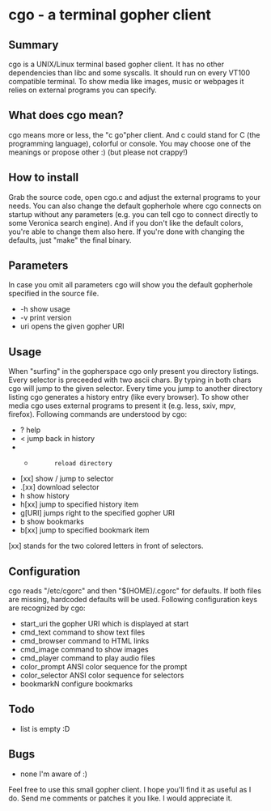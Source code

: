 cgo - a terminal gopher client
==============================

Summary
-------

cgo is a UNIX/Linux terminal based gopher client. It has no other
dependencies than libc and some syscalls. It should run on every
VT100 compatible terminal. To show media like images, music or
webpages it relies on external programs you can specify.


What does cgo mean?
-------------------

cgo means more or less, the "c go"pher client. And c could
stand for C (the programming language), colorful or console.
You may choose one of the meanings or propose other :)
(but please not crappy!)


How to install
--------------

Grab the source code, open cgo.c and adjust the external programs
to your needs. You can also change the default gopherhole where
cgo connects on startup without any parameters (e.g. you can
tell cgo to connect directly to some Veronica search engine).
And if you don't like the default colors, you're able to change
them also here.
If you're done with changing the defaults, just "make" the
final binary.


Parameters
----------

In case you omit all parameters cgo will show you the default
gopherhole specified in the source file.

 * -h               show usage
 * -v               print version
 * uri              opens the given gopher URI


Usage
-----

 When "surfing" in the gopherspace cgo only present you
 directory listings. Every selector is preceeded with two
 ascii chars. By typing in both chars cgo will jump to
 the given selector. Every time you jump to another
 directory listing cgo generates a history entry (like every
 browser). To show other media cgo uses external programs
 to present it (e.g. less, sxiv, mpv, firefox).
 Following commands are understood by cgo:

  * ?           help
  * <           jump back in history
  * *           reload directory
  * [xx]        show / jump to selector
  * .[xx]       download selector
  * h           show history
  * h[xx]       jump to specified history item
  * g[URI]      jumps right to the specified gopher URI
  * b           show bookmarks
  * b[xx]       jump to specified bookmark item

[xx] stands for the two colored letters in front of selectors.

Configuration
-------------

 cgo reads "/etc/cgorc" and then "$(HOME)/.cgorc" for defaults. If both
 files are missing, hardcoded defaults will be used. Following configuration
 keys are recognized by cgo:

 * start_uri        the gopher URI which is displayed at start
 * cmd_text         command to show text files
 * cmd_browser      command to HTML links
 * cmd_image        command to show images
 * cmd_player       command to play audio files
 * color_prompt     ANSI color sequence for the prompt
 * color_selector   ANSI color sequence for selectors
 * bookmarkN        configure bookmarks

Todo
----

 * list is empty :D


Bugs
----

 * none I'm aware of :)


Feel free to use this small gopher client. I hope you'll
find it as useful as I do. Send me comments or patches it you
like. I would appreciate it.

